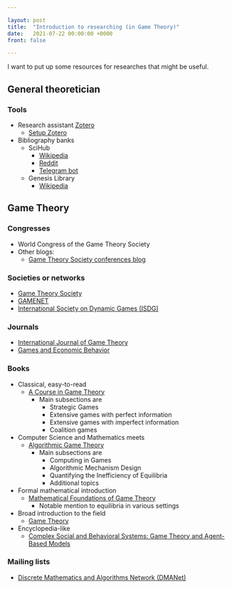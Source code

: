 ```yaml
---

layout: post
title:  "Introduction to researching (in Game Theory)"
date:   2021-07-22 00:00:00 +0000
front: false

---
```


I want to put up some resources for researches that might be useful.

## General theoretician

### Tools

- Research assistant [Zotero](https://www.zotero.org/)
  - [Setup Zotero](https://www.researchgate.net/publication/325828616_Tutorial_The_Best_Reference_Manager_Setup_Zotero_ZotFile_Cloud_Storage)
- Bibliography banks
  - SciHub
    - [Wikipedia](https://en.wikipedia.org/wiki/Sci-Hub)
    - [Reddit](https://www.reddit.com/r/scihub/)
    - [Telegram bot](https://www.reddit.com/r/scihub/comments/cbzod3/official_telegram_bot_for_scihub/)
  - Genesis Library
    - [Wikipedia](https://en.wikipedia.org/wiki/Library_Genesis)

## Game Theory

### Congresses

- World Congress of the Game Theory Society
- Other blogs:
  - [Game Theory Society conferences blog](https://gametheorysociety.org/conferences/)

### Societies or networks

- [Game Theory Society](https://gametheorysociety.org/)
- [GAMENET](https://gametheorynetwork.com/)
- [International Society on Dynamic Games (ISDG)](http://www.isdg-site.org/)

### Journals

- [International Journal of Game Theory](https://www.springer.com/journal/182)
- [Games and Economic Behavior](https://www.journals.elsevier.com/games-and-economic-behavior)

### Books

- Classical, easy-to-read
	- [A Course in Game Theory](https://mitpress.mit.edu/books/course-game-theory)
		- Main subsections are
			- Strategic Games
			- Extensive games with perfect information
			- Extensive games with imperfect information
			- Coalition games
- Computer Science and Mathematics meets
	- [Algorithmic Game Theory](https://doi.org/10.1017/CBO9780511800481)
		- Main subsections are
			- Computing in Games
			- Algorithmic Mechanism Design
			- Quantifying the Inefficiency of Equilibria
			- Additional topics
- Formal mathematical introduction
	- [Mathematical Foundations of Game Theory](https://www.springer.com/gp/book/9783030266455)
		- Notable mention to equilibria in various settings
- Broad introduction to the field 
	- [Game Theory](https://www.cambridge.org/at/academic/subjects/economics/microeconomics/game-theory-2nd-edition?format=HB&isbn=9781108493451)
- Encyclopedia-like
	- [Complex Social and Behavioral Systems: Game Theory and Agent-Based Models](http://link.springer.com/10.1007/978-1-0716-0368-0)

### Mailing lists

- [Discrete Mathematics and Algorithms Network (DMANet)](https://www.zaik.uni-koeln.de/AFS/publications/dmanet/)
